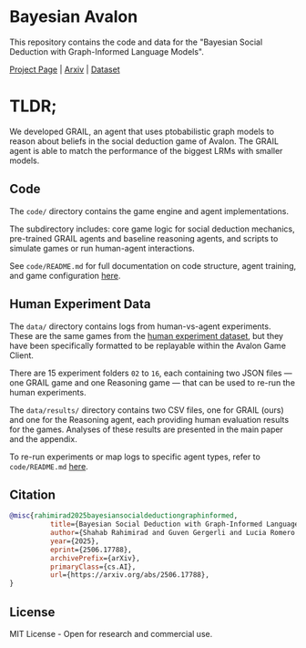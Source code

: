 # Bayesian Avalon
This repository contains the code and data for the "Bayesian Social Deduction with Graph-Informed Language Models".

[Project Page](https://camp-lab-purdue.github.io/bayesian-social-deduction/) | [Arxiv](https://arxiv.org/abs/2506.17788) | [Dataset](https://huggingface.co/datasets/shahabrahimirad/bayesian-social-deduction) 

# TLDR;
We developed GRAIL, an agent that uses ptobabilistic graph models to reason about beliefs in the social deduction game of Avalon. The GRAIL agent is able to match the performance of the biggest LRMs with smaller models. 

## Code

The `code/` directory contains the game engine and agent implementations.

The subdirectory includes: core game logic for social deduction mechanics, pre-trained GRAIL agents and baseline reasoning agents, and scripts to simulate games or run human-agent interactions.

See `code/README.md` for full documentation on code structure, agent training, and game configuration [here](code/README.md).

## Human Experiment Data

The `data/` directory contains logs from human-vs-agent experiments. These are the same games from the [human experiment dataset](https://huggingface.co/datasets/shahabrahimirad/bayesian-social-deduction/tree/main/human_experiments), but they have been specifically formatted to be replayable within the Avalon Game Client.

There are 15 experiment folders `02` to `16`, each containing two JSON files &mdash; one GRAIL game and one Reasoning game &mdash; that can be used to re-run the human experiments.

The `data/results/` directory contains two CSV files, one for GRAIL (ours) and one for the Reasoning agent, each providing human evaluation results for the games. Analyses of these results are presented in the main paper and the appendix.

To re-run experiments or map logs to specific agent types, refer to `code/README.md` [here](code/README.md).

## Citation

```bibtex
@misc{rahimirad2025bayesiansocialdeductiongraphinformed,
          title={Bayesian Social Deduction with Graph-Informed Language Models}, 
          author={Shahab Rahimirad and Guven Gergerli and Lucia Romero and Angela Qian and Matthew Lyle Olson and Simon Stepputtis and Joseph Campbell},
          year={2025},
          eprint={2506.17788},
          archivePrefix={arXiv},
          primaryClass={cs.AI},
          url={https://arxiv.org/abs/2506.17788}, 
}
```

## License

MIT License - Open for research and commercial use.